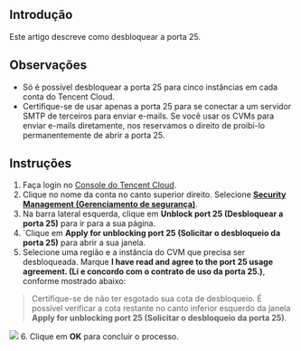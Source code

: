 ## Introdução
Este artigo descreve como desbloquear a porta 25.

## Observações

- Só é possível desbloquear a porta 25 para cinco instâncias em cada conta do Tencent Cloud.
- Certifique-se de usar apenas a porta 25 para se conectar a um servidor SMTP de terceiros para enviar e-mails. Se você usar os CVMs para enviar e-mails diretamente, nos reservamos o direito de proibi-lo permanentemente de abrir a porta 25.

## Instruções

1. Faça login no [Console do Tencent Cloud](https://console.cloud.tencent.com).
2. Clique no nome da conta no canto superior direito. Selecione **[Security Management (Gerenciamento de segurança)](https://console.cloud.tencent.com/secctrl)**.
3. Na barra lateral esquerda, clique em **Unblock port 25 (Desbloquear a porta 25)** para ir para a sua página.
4. `Clique em **Apply for unblocking port 25 (Solicitar o desbloqueio da porta 25)** para abrir a sua janela.
5. Selecione uma região e a instância do CVM que precisa ser desbloqueada. Marque **I have read and agree to the port 25 usage agreement. (Li e concordo com o contrato de uso da porta 25.)**, conforme mostrado abaixo:
> Certifique-se de não ter esgotado sua cota de desbloqueio. É possível verificar a cota restante no canto inferior esquerdo da janela **Apply for unblocking port 25 (Solicitar o desbloqueio da porta 25)**.
>
![](https://main.qcloudimg.com/raw/eec9391157f84c4631a1d59f2cfffacf.png)
6. Clique em **OK** para concluir o processo.

